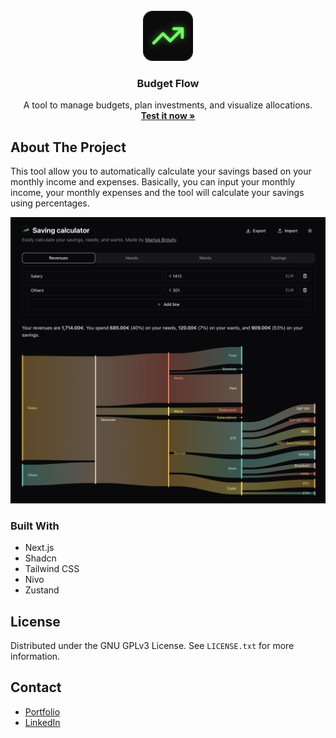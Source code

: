 <br />
<div align="center">
  <a href="https://github.com/othneildrew/Best-README-Template">
    <img src="public/logo.svg" alt="Logo" width="80" height="80">
  </a>

<h3 align="center">Budget Flow</h3>

  <p align="center">
A tool to manage budgets, plan investments, and visualize allocations.
<br />
    <a href="https://budgetflow.mariusbrt.com/"><strong>Test it now »</strong></a>
    </p>
</div>

## About The Project

This tool allow you to automatically calculate your savings based on your monthly income and expenses.
Basically, you can input your monthly income, your monthly expenses and the tool will calculate your savings using
percentages.

![Preview](preview.png)

### Built With

- Next.js
- Shadcn
- Tailwind CSS
- Nivo
- Zustand

## License

Distributed under the GNU GPLv3 License. See `LICENSE.txt` for more information.

## Contact

- [Portfolio](https://mariusbrt.com)
- [LinkedIn](https://www.linkedin.com/in/mariusbrt/)

